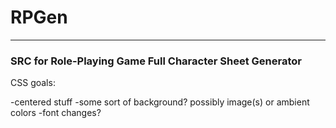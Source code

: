 # RPGen
***
### SRC for Role-Playing Game Full Character Sheet Generator

CSS goals:

-centered stuff
-some sort of background? possibly image(s) or ambient colors
-font changes?
